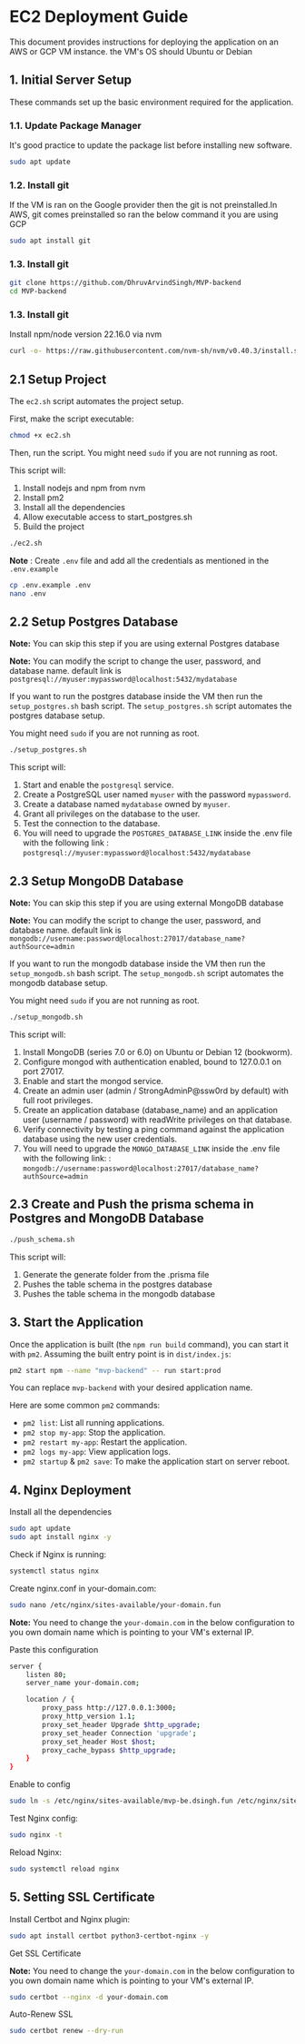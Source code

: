 # EC2 Deployment Guide

This document provides instructions for deploying the application on an AWS or GCP VM instance. the VM's OS should Ubuntu or Debian

## 1. Initial Server Setup

These commands set up the basic environment required for the application.

### 1.1. Update Package Manager

It's good practice to update the package list before installing new software.
```bash
sudo apt update
```

### 1.2. Install git

If the VM is ran on the Google provider then the git is not preinstalled.In AWS, git comes preinstalled so ran the below command it you are using GCP

```bash
sudo apt install git
```

### 1.3. Install git

```bash
git clone https://github.com/DhruvArvindSingh/MVP-backend
cd MVP-backend
```

### 1.3. Install git

Install npm/node version 22.16.0 via nvm 

```bash
curl -o- https://raw.githubusercontent.com/nvm-sh/nvm/v0.40.3/install.sh && curl -o- https://raw.githubusercontent.com/nvm-sh/nvm/v0.40.3/install.sh | bash && source ~/.bashrc && nvm list-remote && nvm install v22.16.0
```

## 2.1 Setup Project

The `ec2.sh` script automates the project setup.

First, make the script executable:
```bash
chmod +x ec2.sh
```
Then, run the script. You might need `sudo` if you are not running as root.

This script will:
1.  Install nodejs and npm from nvm
2.  Install pm2
3.  Install all the dependencies
4.  Allow executable access to start_postgres.sh
5.  Build the project

```bash
./ec2.sh
```

**Note** : Create `.env` file and add all the credentials as mentioned in the `.env.example` 

```bash
cp .env.example .env
nano .env
```


## 2.2 Setup Postgres Database

**Note:** You can skip this step if you are using external Postgres database

**Note:** You can modify the script to change the user, password, and database name. default link is `postgresql://myuser:mypassword@localhost:5432/mydatabase`

If you want to run the postgres database inside the VM then run the `setup_postgres.sh` bash script. 
The `setup_postgres.sh` script automates the postgres database setup.

You might need `sudo` if you are not running as root.
```bash
./setup_postgres.sh
```

This script will:
1.  Start and enable the `postgresql` service.
2.  Create a PostgreSQL user named `myuser` with the password `mypassword`.
3.  Create a database named `mydatabase` owned by `myuser`.
4.  Grant all privileges on the database to the user.
5.  Test the connection to the database.
6.  You will need to upgrade the `POSTGRES_DATABASE_LINK` inside the .env file with the following link : `postgresql://myuser:mypassword@localhost:5432/mydatabase`


## 2.3 Setup MongoDB Database

**Note:** You can skip this step if you are using external MongoDB database

**Note:** You can modify the script to change the user, password, and database name. default link is `mongodb://username:password@localhost:27017/database_name?authSource=admin`


If you want to run the mongodb database inside the VM then run the `setup_mongodb.sh` bash script. 
The `setup_mongodb.sh` script automates the mongodb database setup.

You might need `sudo` if you are not running as root.
```bash
./setup_mongodb.sh
```

This script will:
1.  Install MongoDB (series 7.0 or 6.0) on Ubuntu or Debian 12 (bookworm).
2.  Configure mongod with authentication enabled, bound to 127.0.0.1 on port 27017.
3.  Enable and start the mongod service.
4.  Create an admin user (admin / StrongAdminP@ssw0rd by default) with full root privileges.
5.  Create an application database (database_name) and an application user (username / password) with readWrite privileges on that database.
6.  Verify connectivity by testing a ping command against the application database using the new user credentials.
7. You will need to upgrade the `MONGO_DATABASE_LINK` inside the .env file with the following link: : `mongodb://username:password@localhost:27017/database_name?authSource=admin`

## 2.3 Create and Push the prisma schema in Postgres and MongoDB Database

```bash
./push_schema.sh
```

This script will:
1.  Generate the generate folder from the .prisma file
2.  Pushes the table schema in the postgres database
3.  Pushes the table schema in the mongodb database


## 3. Start the Application

Once the application is built (the `npm run build` command), you can start it with `pm2`. Assuming the built entry point is in `dist/index.js`:
```bash
pm2 start npm --name "mvp-backend" -- run start:prod
```
You can replace `mvp-backend` with your desired application name.

Here are some common `pm2` commands:
- `pm2 list`: List all running applications.
- `pm2 stop my-app`: Stop the application.
- `pm2 restart my-app`: Restart the application.
- `pm2 logs my-app`: View application logs.
- `pm2 startup` & `pm2 save`: To make the application start on server reboot.

## 4. Nginx Deployment

Install all the dependencies

```bash
sudo apt update
sudo apt install nginx -y
```

Check if Nginx is running:

```bash
systemctl status nginx
```

Create nginx.conf in your-domain.com:

```bash
sudo nano /etc/nginx/sites-available/your-domain.fun
```

**Note:** You need to change the `your-domain.com` in the below configuration to you own domain name which is pointing to your VM's external IP.

Paste this configuration

```bash
server {
    listen 80;
    server_name your-domain.com;

    location / {
        proxy_pass http://127.0.0.1:3000;
        proxy_http_version 1.1;
        proxy_set_header Upgrade $http_upgrade;
        proxy_set_header Connection 'upgrade';
        proxy_set_header Host $host;
        proxy_cache_bypass $http_upgrade;
    }
}
```

Enable to config

```bash
sudo ln -s /etc/nginx/sites-available/mvp-be.dsingh.fun /etc/nginx/sites-enabled/
```

Test Nginx config:
```bash
sudo nginx -t
```

Reload Nginx:
```bash
sudo systemctl reload nginx
```

## 5. Setting SSL Certificate

Install Certbot and Nginx plugin:
```bash
sudo apt install certbot python3-certbot-nginx -y
```

Get SSL Certificate

**Note:** You need to change the `your-domain.com` in the below configuration to you own domain name which is pointing to your VM's external IP.

```bash
sudo certbot --nginx -d your-domain.com
```

Auto-Renew SSL
```bash
sudo certbot renew --dry-run
```

